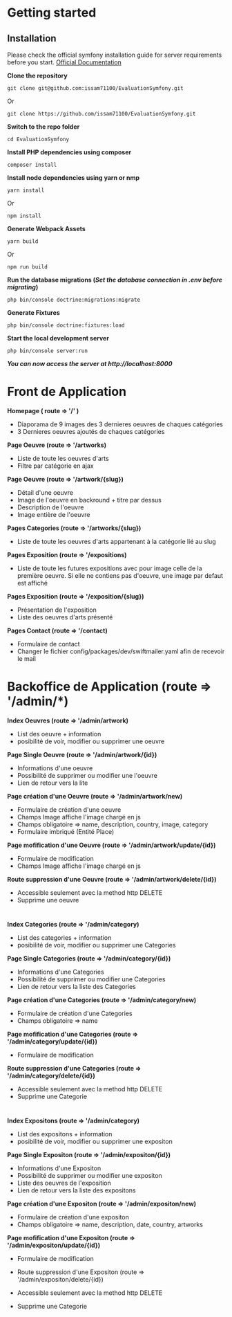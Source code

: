 # Getting started

## Installation

Please check the official symfony installation guide for server requirements before you start. [Official Documentation](https://symfony.com/doc/current/setup.html)


**Clone the repository**

    git clone git@github.com:issam71100/EvaluationSymfony.git

Or 

    git clone https://github.com/issam71100/EvaluationSymfony.git
    
**Switch to the repo folder**

    cd EvaluationSymfony

**Install PHP dependencies using composer**

    composer install
    
**Install node dependencies using yarn or nmp**

    yarn install

Or

    npm install

**Generate Webpack Assets**

    yarn build

Or

    npm run build

**Run the database migrations (*Set the database connection in .env before migrating*)**

    php bin/console doctrine:migrations:migrate
 

**Generate Fixtures**

    php bin/console doctrine:fixtures:load


**Start the local development server**

    php bin/console server:run

***You can now access the server at http://localhost:8000***


# Front de Application

**Homepage ( route => '/' )**

* Diaporama de 9 images des 3 dernieres oeuvres de chaques catégories 
* 3 Dernieres oeuvres ajoutés de chaques catégories

**Page Oeuvre (route => '/artworks)**

* Liste de toute les oeuvres d'arts
* Filtre par catégorie en ajax

**Page Oeuvre (route => '/artwork/{slug})**

* Détail d'une oeuvre
* Image de l'oeuvre en backround + titre par dessus
* Description de l'oeuvre
* Image entière de l'oeuvre

**Pages Categories (route => '/artworks/{slug})**

* Liste de toute les oeuvres d'arts appartenant à la catégorie lié au slug

**Pages Exposition (route => '/expositions)**

* Liste de toute les futures expositions avec pour image celle de la première oeuvre. Si elle ne contiens pas d'oeuvre, une image par defaut est affiché

**Pages Exposition (route => '/exposition/{slug})**

* Présentation de l'exposition
* Liste des oeuvres d'arts présenté

**Pages Contact (route => '/contact)**

* Formulaire de contact
* Changer le fichier config/packages/dev/swiftmailer.yaml afin de recevoir le mail


# Backoffice de Application  (route => '/admin/*)


**Index Oeuvres (route => '/admin/artwork)**

* List des oeuvre + information
* posibilité de voir, modifier ou supprimer une oeuvre

**Page Single Oeuvre (route => '/admin/artwork/{id})**

* Informations d'une oeuvre
* Possibilité de supprimer ou modifier une l'oeuvre
* Lien de retour vers la lite

**Page création d'une Oeuvre (route => '/admin/artwork/new)**

* Formulaire de création d'une oeuvre
* Champs Image affiche l'image chargé en js
* Champs obligatoire => name, description, country, image, category
* Formulaire imbriqué (Entité Place) 

**Page mofification d'une Oeuvre (route => '/admin/artwork/update/{id})**

* Formulaire de modification
* Champs Image affiche l'image chargé en js

**Route suppression d'une Oeuvre (route => '/admin/artwork/delete/{id})**

* Accessible seulement avec la method http DELETE
* Supprime une oeuvre


# 


**Index Categories (route => '/admin/category)**

* List des categories + information
* posibilité de voir, modifier ou supprimer une Categories

**Page Single Categories (route => '/admin/category/{id})**

* Informations d'une Categories
* Possibilité de supprimer ou modifier une Categories
* Lien de retour vers la liste des Categories

**Page création d'une Categories (route => '/admin/category/new)**

* Formulaire de création d'une Categories
* Champs obligatoire => name

**Page mofification d'une Categories (route => '/admin/category/update/{id})**

* Formulaire de modification

**Route suppression d'une Categories (route => '/admin/category/delete/{id})**

* Accessible seulement avec la method http DELETE
* Supprime une Categorie

# 

**Index Expositons (route => '/admin/category)**

* List des expositons + information
* posibilité de voir, modifier ou supprimer une expositon

**Page Single Expositon (route => '/admin/expositon/{id})**

* Informations d'une Expositon
* Possibilité de supprimer ou modifier une expositon
* Liste des oeuvres de l'exposition
* Lien de retour vers la liste des expositons

**Page création d'une Expositon (route => '/admin/expositon/new)**

* Formulaire de création d'une expositon
* Champs obligatoire => name, description, date, country, artworks

**Page mofification d'une Expositon (route => '/admin/expositon/update/{id})**

* Formulaire de modification

* Route suppression d'une Expositon (route => '/admin/expositon/delete/{id})

* Accessible seulement avec la method http DELETE
* Supprime une Categorie